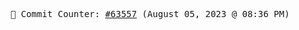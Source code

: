 <p align="center">
    <samp>
        📮 Commit Counter: <a href="https://github.com/Javascript-void0/Javascript-void0/commits/main">#63557</a> (August 05, 2023 @ 08:36 PM)
    </samp>
</p>